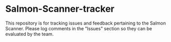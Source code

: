 # Salmon-Scanner-tracker
This repository is for tracking issues and feedback pertaining to the Salmon Scanner. Please log comments in the "Issues" section so they can be evaluated by the team. 
